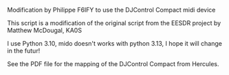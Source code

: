 
Modification by Philippe F6IFY to use the DJControl Compact midi device

This script is a modification of the original script from the EESDR project
by Matthew McDougal, KA0S

I use Python 3.10, mido doesn't works with python 3.13, I hope it will change in the futur!

See the PDF file for the mapping of the DJControl Compact from Hercules.

